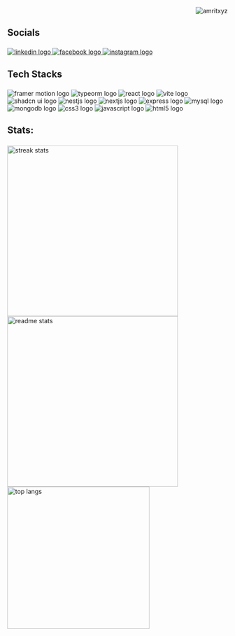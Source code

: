 <p align="right"> <img src="https://komarev.com/ghpvc/?username=God-yash12&label=Profile%20views&color=0e75b6&style=flat" alt="amritxyz" /> </p>
<h2 align="left">Socials</h2>

###

<div align="left">

  <a href="https://www.linkedin.com/in/ganesh-thapa-357b9228b" target="_blank">
    <img src="https://img.shields.io/static/v1?message=LinkedIn&logo=linkedin&label=&color=0077B5&logoColor=white&labelColor=&style=for-the-badge" alt="linkedin logo" />
</a>

<a href="https://www.facebook.com/ganeshthapa26" target="_blank">
    <img src="https://img.shields.io/static/v1?message=Facebook&logo=facebook&label=&color=1877F2&logoColor=white&labelColor=&style=for-the-badge" alt="facebook logo" />
</a>

<a href="https://www.instagram.com/god_yash26" target="_blank">
    <img src="https://img.shields.io/static/v1?message=Instagram&logo=instagram&label=&color=E4405F&logoColor=white&labelColor=&style=for-the-badge" alt="instagram logo" />
</a>
 
  
###

<h2 align="left">Tech Stacks</h2>

###
  
</div>
<div align="left">
  <img src="https://img.shields.io/badge/Framer--Motion-EF4E4E?logo=framer&logoColor=white&style=for-the-badge" alt="framer motion logo" />
  <img src="https://img.shields.io/badge/TypeORM-FF6C37?logo=typeorm&logoColor=white&style=for-the-badge" alt="typeorm logo" />
  <img src="https://img.shields.io/badge/React-61DAFB?logo=react&logoColor=black&style=for-the-badge" alt="react logo" />
  <img src="https://img.shields.io/badge/Vite-646CFF?logo=vite&logoColor=white&style=for-the-badge" alt="vite logo" />
  <img src="https://img.shields.io/badge/Shadcn%2FUI-000000?logo=vercel&logoColor=white&style=for-the-badge" alt="shadcn ui logo" />
  <img src="https://img.shields.io/badge/NestJS-E0234E?logo=nestjs&logoColor=white&style=for-the-badge" alt="nestjs logo" />
  <img src="https://img.shields.io/badge/Next.js-000000?logo=next.js&logoColor=white&style=for-the-badge" alt="nextjs logo" />
  <img src="https://img.shields.io/badge/Express.js-000000?logo=express&logoColor=white&style=for-the-badge" alt="express logo" />
  <img src="https://img.shields.io/badge/MySQL-4479A1?logo=mysql&logoColor=white&style=for-the-badge" alt="mysql logo" />
  <img src="https://img.shields.io/badge/MongoDB-47A248?logo=mongodb&logoColor=white&style=for-the-badge" alt="mongodb logo" />
  <img src="https://img.shields.io/badge/CSS3-1572B6?logo=css3&logoColor=white&style=for-the-badge" alt="css3 logo" />
  <img src="https://img.shields.io/badge/JavaScript-F7DF1E?logo=javascript&logoColor=black&style=for-the-badge" alt="javascript logo" />
  <img src="https://img.shields.io/badge/HTML5-E34F26?logo=html5&logoColor=white&style=for-the-badge" alt="html5 logo" />
</div>



<h2 align="left">Stats: </h2>

###

<div align="left">
<img width=390 src="https://github-readme-streak-stats-salesp07.vercel.app/?user=God-yash12&count_private=true&theme=react&border_radius=10" alt="streak stats"/>
</div>

<div align="left">
  <img width=390 src="https://github-readme-stats-salesp07.vercel.app/api?username=God-yash12&count_private=true&show_icons=true&theme=react&rank_icon=github&border_radius=10" alt="readme stats" />
</div>

<div align="left">
  <img width=325 align="center" src="https://github-readme-stats-salesp07.vercel.app/api/top-langs/?username=God-yash12&hide=HTML&langs_count=8&layout=compact&theme=react&border_radius=10&size_weight=0.5&count_weight=0.5&exclude_repo=github-readme-stats" alt="top langs" />
</div>

###


###
